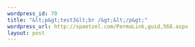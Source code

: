 ```yaml
--- 
wordpress_id: 70
title: "&lt;p&gt;test3&lt;br /&gt;&lt;/p&gt;"
wordpress_url: http://spaetzel.com/PermaLink,guid,568.aspx
layout: post
---
```

<img width="0" height="0" src="http://spaetzel.com/aggbug.ashx?id=568" />
